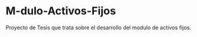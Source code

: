 # M-dulo-Activos-Fijos
Proyecto de Tesis que trata sobre el desarrollo del modulo de activos fijos.
